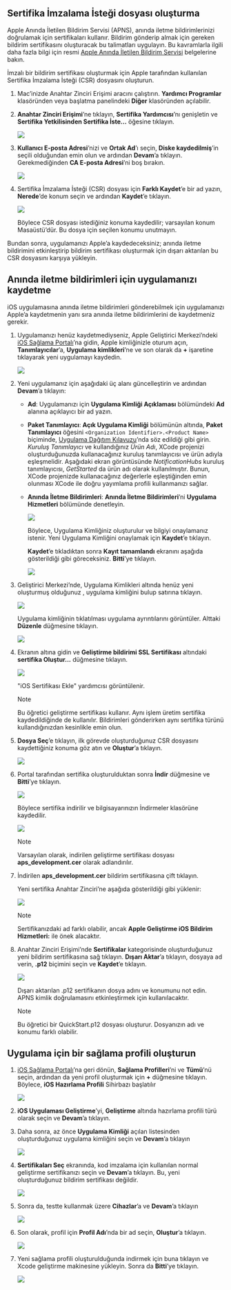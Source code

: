 

## <a name="generate-the-certificate-signing-request-file"></a>Sertifika İmzalama İsteği dosyası oluşturma
Apple Anında İletilen Bildirim Servisi (APNS), anında iletme bildirimlerinizi doğrulamak için sertifikaları kullanır. Bildirim gönderip almak için gereken bildirim sertifikasını oluşturacak bu talimatları uygulayın. Bu kavramlarla ilgili daha fazla bilgi için resmi [Apple Anında İletilen Bildirim Servisi](http://go.microsoft.com/fwlink/p/?LinkId=272584) belgelerine bakın.

İmzalı bir bildirim sertifikası oluşturmak için Apple tarafından kullanılan Sertifika İmzalama İsteği (CSR) dosyasını oluşturun.

1. Mac’inizde Anahtar Zinciri Erişimi aracını çalıştırın. **Yardımcı Programlar** klasöründen veya başlatma panelindeki **Diğer** klasöründen açılabilir.
2. **Anahtar Zinciri Erişimi**’ne tıklayın, **Sertifika Yardımcısı**’nı genişletin ve **Sertifika Yetkilisinden Sertifika İste...** öğesine tıklayın.
   
      ![](./media/notification-hubs-enable-apple-push-notifications/notification-hubs-request-cert-from-ca.png)
3. **Kullanıcı E-posta Adresi**’nizi ve **Ortak Ad**’ı seçin, **Diske kaydedilmiş**’in seçili olduğundan emin olun ve ardından **Devam**’a tıklayın. Gerekmediğinden **CA E-posta Adresi**’ni boş bırakın.
   
      ![](./media/notification-hubs-enable-apple-push-notifications/notification-hubs-csr-info.png)
4. Sertifika İmzalama İsteği (CSR) dosyası için **Farklı Kaydet**’e bir ad yazın, **Nerede**’de konum seçin ve ardından **Kaydet**’e tıklayın.
   
      ![](./media/notification-hubs-enable-apple-push-notifications/notification-hubs-save-csr.png)
   
      Böylece CSR dosyası istediğiniz konuma kaydedilir; varsayılan konum Masaüstü’dür. Bu dosya için seçilen konumu unutmayın.

Bundan sonra, uygulamanızı Apple’a kaydedeceksiniz; anında iletme bildirimini etkinleştirip bildirim sertifikası oluşturmak için dışarı aktarılan bu CSR dosyasını karşıya yükleyin.

## <a name="register-your-app-for-push-notifications"></a>Anında iletme bildirimleri için uygulamanızı kaydetme
iOS uygulamasına anında iletme bildirimleri gönderebilmek için uygulamanızı Apple’a kaydetmenin yanı sıra anında iletme bildirimlerini de kaydetmeniz gerekir.  

1. Uygulamanızı henüz kaydetmediyseniz, Apple Geliştirici Merkezi’ndeki <a href="http://go.microsoft.com/fwlink/p/?LinkId=272456" target="_blank">iOS Sağlama Portalı</a>’na gidin, Apple kimliğinizle oturum açın, **Tanımlayıcılar**’a, **Uygulama kimlikleri**’ne ve son olarak da **+** işaretine tıklayarak yeni uygulamayı kaydedin.
   
      ![](./media/notification-hubs-enable-apple-push-notifications/notification-hubs-ios-appids.png)
      
2. Yeni uygulamanız için aşağıdaki üç alanı güncelleştirin ve ardından **Devam**’a tıklayın:
   
   * **Ad**: Uygulamanızı için **Uygulama Kimliği Açıklaması** bölümündeki **Ad** alanına açıklayıcı bir ad yazın.
   * **Paket Tanımlayıcı**: **Açık Uygulama Kimliği** bölümünün altında, **Paket Tanımlayıcı** öğesini `<Organization Identifier>.<Product Name>` biçiminde, [Uygulama Dağıtım Kılavuzu](https://developer.apple.com/library/mac/documentation/IDEs/Conceptual/AppDistributionGuide/ConfiguringYourApp/ConfiguringYourApp.html#//apple_ref/doc/uid/TP40012582-CH28-SW8)’nda söz edildiği gibi girin. *Kuruluş Tanımlayıcı* ve kullandığınız *Ürün Adı*, XCode projenizi oluşturduğunuzda kullanacağınız kuruluş tanımlayıcısı ve ürün adıyla eşleşmelidir. Aşağıdaki ekran görüntüsünde *NotificationHubs* kuruluş tanımlayıcısı, *GetStarted* da ürün adı olarak kullanılmıştır. Bunun, XCode projenizde kullanacağınız değerlerle eşleştiğinden emin olunması XCode ile doğru yayımlama profili kullanmanızı sağlar. 
   * **Anında İletme Bildirimleri**: **Anında İletme Bildirimleri**’ni **Uygulama Hizmetleri** bölümünde denetleyin.
     
      ![](./media/notification-hubs-enable-apple-push-notifications/notification-hubs-new-appid-info.png)
     
      Böylece, Uygulama Kimliğiniz oluşturulur ve bilgiyi onaylamanız istenir. Yeni Uygulama Kimliğini onaylamak için **Kaydet**’e tıklayın.
     
      **Kaydet**’e tıkladıktan sonra **Kayıt tamamlandı** ekranını aşağıda gösterildiği gibi göreceksiniz. **Bitti**’ye tıklayın.
      
      ![](./media/notification-hubs-enable-apple-push-notifications/notification-hubs-appid-registration-complete.png)


1. Geliştirici Merkezi’nde, Uygulama Kimlikleri altında henüz yeni oluşturmuş olduğunuz , uygulama kimliğini bulup satırına tıklayın.
   
      ![](./media/notification-hubs-enable-apple-push-notifications/notification-hubs-ios-appids2.png)
   
      Uygulama kimliğinin tıklatılması uygulama ayrıntılarını görüntüler. Alttaki **Düzenle** düğmesine tıklayın.
   
      ![](./media/notification-hubs-enable-apple-push-notifications/notification-hubs-edit-appid.png)
      
2. Ekranın altına gidin ve **Geliştirme bildirimi SSL Sertifikası** altındaki **sertifika Oluştur...** düğmesine tıklayın.
   
      ![](./media/notification-hubs-enable-apple-push-notifications/notification-hubs-appid-create-cert.png)
   
      "iOS Sertifikası Ekle" yardımcısı görüntülenir.
   
   > [!NOTE]
   > Bu öğretici geliştirme sertifikası kullanır. Aynı işlem üretim sertifika kaydedildiğinde de kullanılır. Bildirimleri gönderirken aynı sertifika türünü kullandığınızdan kesinlikle emin olun.
   > 
   > 
3. **Dosya Seç**’e tıklayın, ilk görevde oluşturduğunuz CSR dosyasını kaydettiğiniz konuma göz atın ve **Oluştur**’a tıklayın.
   
      ![](./media/notification-hubs-enable-apple-push-notifications/notification-hubs-appid-cert-choose-csr.png)
4. Portal tarafından sertifika oluşturulduktan sonra **İndir** düğmesine ve **Bitti**’ye tıklayın.
   
      ![](./media/notification-hubs-enable-apple-push-notifications/notification-hubs-appid-download-cert.png)
   
      Böylece sertifika indirilir ve bilgisayarınızın İndirmeler klasörüne kaydedilir.
   
      ![](./media/notification-hubs-enable-apple-push-notifications/notification-hubs-cert-downloaded.png)
   
   > [!NOTE]
   > Varsayılan olarak, indirilen geliştirme sertifikası dosyası **aps_development.cer** olarak adlandırılır.
   > 
   > 
5. İndirilen **aps_development.cer** bildirim sertifikasına çift tıklayın.
   
      Yeni sertifika Anahtar Zinciri’ne aşağıda gösterildiği gibi yüklenir:
   
      ![](./media/notification-hubs-enable-apple-push-notifications/notification-hubs-cert-in-keychain.png)
   
   > [!NOTE]
   > Sertifikanızdaki ad farklı olabilir, ancak **Apple Geliştirme iOS Bildirim Hizmetleri:** ile önek alacaktır.
   > 
   > 
6. Anahtar Zinciri Erişimi’nde **Sertifikalar** kategorisinde oluşturduğunuz yeni bildirim sertifikasına sağ tıklayın. **Dışarı Aktar**’a tıklayın, dosyaya ad verin, **.p12** biçimini seçin ve **Kaydet**’e tıklayın.
   
    ![](./media/notification-hubs-enable-apple-push-notifications/notification-hubs-export-cert-p12.png)
   
    Dışarı aktarılan .p12 sertifikanın dosya adını ve konumunu not edin. APNS kimlik doğrulamasını etkinleştirmek için kullanılacaktır.
   
   > [!NOTE]
   > Bu öğretici bir QuickStart.p12 dosyası oluşturur. Dosyanızın adı ve konumu farklı olabilir.
   > 
   > 

## <a name="create-a-provisioning-profile-for-the-app"></a>Uygulama için bir sağlama profili oluşturun
1. <a href="http://go.microsoft.com/fwlink/p/?LinkId=272456" target="_blank">iOS Sağlama Portalı</a>’na geri dönün, **Sağlama Profilleri**’ni ve **Tümü**’nü seçin, ardından da yeni profil oluşturmak için **+** düğmesine tıklayın. Böylece, **iOS Hazırlama Profili** Sihirbazı başlatılır
   
      ![](./media/notification-hubs-enable-apple-push-notifications/notification-hubs-new-provisioning-profile.png)
2. **iOS Uygulaması Geliştirme**’yi, **Geliştirme** altında hazırlama profili türü olarak seçin ve **Devam**’a tıklayın. 
3. Daha sonra, az önce **Uygulama Kimliği** açılan listesinden oluşturduğunuz uygulama kimliğini seçin ve **Devam**’a tıklayın
   
      ![](./media/notification-hubs-enable-apple-push-notifications/notification-hubs-select-appid-for-provisioning.png)
4. **Sertifikaları Seç** ekranında, kod imzalama için kullanılan normal geliştirme sertifikanızı seçin ve **Devam**’a tıklayın. Bu, yeni oluşturduğunuz bildirim sertifikası değildir.
   
      ![](./media/notification-hubs-enable-apple-push-notifications/notification-hubs-provisioning-select-cert.png)
5. Sonra da, testte kullanmak üzere **Cihazlar**’a ve **Devam**’a tıklayın
   
      ![](./media/notification-hubs-enable-apple-push-notifications/notification-hubs-provisioning-select-devices.png)
6. Son olarak, profil için **Profil Adı**’nda bir ad seçin, **Oluştur**’a tıklayın.
   
      ![](./media/notification-hubs-enable-apple-push-notifications/notification-hubs-provisioning-name-profile.png)
7. Yeni sağlama profili oluşturulduğunda indirmek için buna tıklayın ve Xcode geliştirme makinesine yükleyin. Sonra da **Bitti**’ye tıklayın.
   
      ![](./media/notification-hubs-enable-apple-push-notifications/notification-hubs-provisioning-profile-ready.png)
